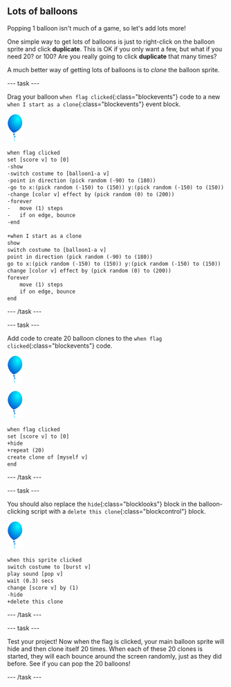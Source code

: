 ## Lots of balloons

Popping 1 balloon isn't much of a game, so let's add lots more!

One simple way to get lots of balloons is just to right-click on the balloon sprite and click **duplicate**. This is OK if you only want a few, but what if you need 20? or 100? Are you really going to click **duplicate** that many times?

A much better way of getting lots of balloons is to _clone_ the balloon sprite.

--- task ---

Drag your balloon `when flag clicked`{:class="blockevents"} code to a new `when I start as a clone`{:class="blockevents"} event block.

![balloon sprite](images/balloon-sprite.png)

```blocks
when flag clicked
set [score v] to [0]
-show
-switch costume to [balloon1-a v]
-point in direction (pick random (-90) to (180))
-go to x:(pick random (-150) to (150)) y:(pick random (-150) to (150))
-change [color v] effect by (pick random (0) to (200))
-forever
-	move (1) steps
-	if on edge, bounce
-end

+when I start as a clone
show
switch costume to [balloon1-a v]
point in direction (pick random (-90) to (180))
go to x:(pick random (-150) to (150)) y:(pick random (-150) to (150))
change [color v] effect by (pick random (0) to (200))
forever
	move (1) steps
	if on edge, bounce
end
```

--- /task ---

--- task ---

Add code to create 20 balloon clones to the `when flag clicked`{:class="blockevents"} code.

![balloon sprite](images/balloon-sprite.png)

![balloon sprite](images/balloon-sprite.png)

```blocks
when flag clicked
set [score v] to [0]
+hide
+repeat (20)
create clone of [myself v]
end
```

--- /task ---

--- task ---

You should also replace the `hide`{:class="blocklooks"} block in the balloon-clicking script with a `delete this clone`{:class="blockcontrol"} block.

![balloon sprite](images/balloon-sprite.png)

```blocks
when this sprite clicked
switch costume to [burst v]
play sound [pop v]
wait (0.3) secs
change [score v] by (1)
-hide
+delete this clone
```

--- /task ---


--- task ---

Test your project! Now when the flag is clicked, your main balloon sprite will hide and then clone itself 20 times. When each of these 20 clones is started, they will each bounce around the screen randomly, just as they did before. See if you can pop the 20 balloons!

--- /task ---

